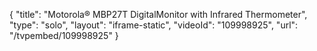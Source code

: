 {
    "title": "Motorola&reg; MBP27T DigitalMonitor with Infrared Thermometer",
    "type": "solo",
    "layout": "iframe-static",
    "videoId": "109998925",
    "url": "\/tvpembed\/109998925"
}